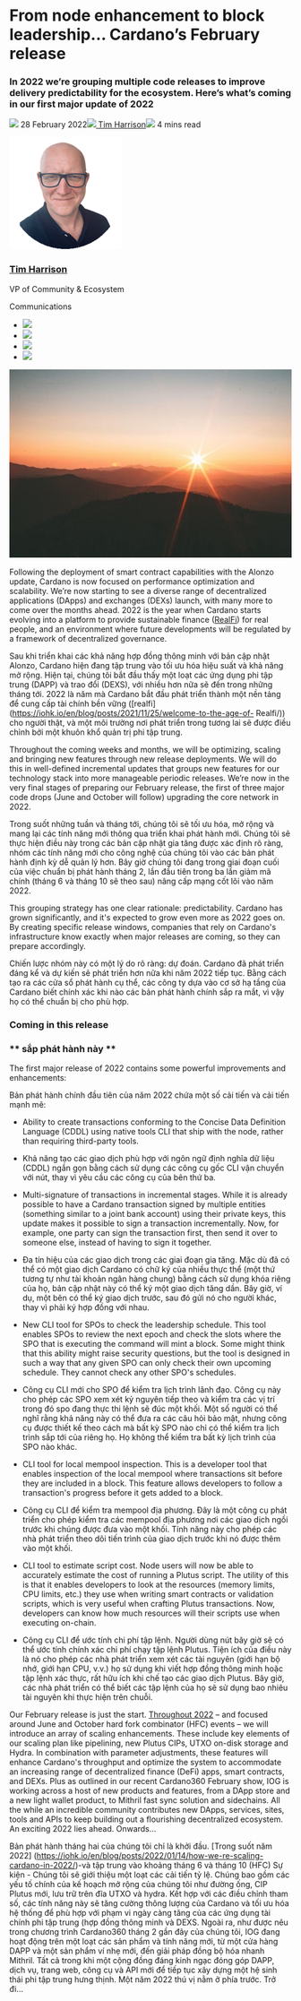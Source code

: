 # From node enhancement to block leadership… Cardano’s February release
### **In 2022 we’re grouping multiple code releases to improve delivery predictability for the ecosystem. Here’s what’s coming in our first major update of 2022**
![](img/2022-02-28-from-node-enhancement-to-block-leadership-cardano-s-february-release.002.png) 28 February 2022![](img/2022-02-28-from-node-enhancement-to-block-leadership-cardano-s-february-release.002.png)[ Tim Harrison](tmp//en/blog/authors/tim-harrison/page-1/)![](img/2022-02-28-from-node-enhancement-to-block-leadership-cardano-s-february-release.003.png) 4 mins read

![Tim Harrison](img/2022-02-28-from-node-enhancement-to-block-leadership-cardano-s-february-release.004.png)[](tmp//en/blog/authors/tim-harrison/page-1/)
### [**Tim Harrison**](tmp//en/blog/authors/tim-harrison/page-1/)
VP of Community & Ecosystem

Communications

- ![](img/2022-02-28-from-node-enhancement-to-block-leadership-cardano-s-february-release.005.png)[](mailto:tim.harrison@iohk.io "Email")
- ![](img/2022-02-28-from-node-enhancement-to-block-leadership-cardano-s-february-release.006.png)[](https://uk.linkedin.com/in/timbharrison "LinkedIn")
- ![](img/2022-02-28-from-node-enhancement-to-block-leadership-cardano-s-february-release.007.png)[](https://twitter.com/timbharrison "Twitter")
- ![](img/2022-02-28-from-node-enhancement-to-block-leadership-cardano-s-february-release.008.png)[](https://github.com/timbharrison "GitHub")

![From node enhancement to block leadership… Cardano’s February release](img/2022-02-28-from-node-enhancement-to-block-leadership-cardano-s-february-release.009.jpeg)

Following the deployment of smart contract capabilities with the Alonzo update, Cardano is now focused on performance optimization and scalability. We’re now starting to see a diverse range of decentralized applications (DApps) and exchanges (DEXs) launch, with many more to come over the months ahead. 2022 is the year when Cardano starts evolving into a platform to provide sustainable finance ([RealFi](https://iohk.io/en/blog/posts/2021/11/25/welcome-to-the-age-of-realfi/)) for real people, and an environment where future developments will be regulated by a framework of decentralized governance. 

Sau khi triển khai các khả năng hợp đồng thông minh với bản cập nhật Alonzo, Cardano hiện đang tập trung vào tối ưu hóa hiệu suất và khả năng mở rộng.
Hiện tại, chúng tôi bắt đầu thấy một loạt các ứng dụng phi tập trung (DAPP) và trao đổi (DEXS), với nhiều hơn nữa sẽ đến trong những tháng tới.
2022 là năm mà Cardano bắt đầu phát triển thành một nền tảng để cung cấp tài chính bền vững ([realfi] (https://iohk.io/en/blog/posts/2021/11/25/welcome-to-the-age-of-
Realfi/)) cho người thật, và một môi trường nơi phát triển trong tương lai sẽ được điều chỉnh bởi một khuôn khổ quản trị phi tập trung.

Throughout the coming weeks and months, we will be optimizing, scaling and bringing new features through new release deployments. We will do this in well-defined incremental updates that groups new features for our technology stack into more manageable periodic releases. We’re now in the very final stages of preparing our February release, the first of three major code drops (June and October will follow) upgrading the core network in 2022.

Trong suốt những tuần và tháng tới, chúng tôi sẽ tối ưu hóa, mở rộng và mang lại các tính năng mới thông qua triển khai phát hành mới.
Chúng tôi sẽ thực hiện điều này trong các bản cập nhật gia tăng được xác định rõ ràng, nhóm các tính năng mới cho công nghệ của chúng tôi vào các bản phát hành định kỳ dễ quản lý hơn.
Bây giờ chúng tôi đang trong giai đoạn cuối của việc chuẩn bị phát hành tháng 2, lần đầu tiên trong ba lần giảm mã chính (tháng 6 và tháng 10 sẽ theo sau) nâng cấp mạng cốt lõi vào năm 2022.

This grouping strategy has one clear rationale: predictability. Cardano has grown significantly, and it's expected to grow even more as 2022 goes on. By creating specific release windows, companies that rely on Cardano's infrastructure know exactly when major releases are coming, so they can prepare accordingly.

Chiến lược nhóm này có một lý do rõ ràng: dự đoán.
Cardano đã phát triển đáng kể và dự kiến sẽ phát triển hơn nữa khi năm 2022 tiếp tục.
Bằng cách tạo ra các cửa sổ phát hành cụ thể, các công ty dựa vào cơ sở hạ tầng của Cardano biết chính xác khi nào các bản phát hành chính sắp ra mắt, vì vậy họ có thể chuẩn bị cho phù hợp.

### **Coming in this release**

### ** sắp phát hành này **

The first major release of 2022 contains some powerful improvements and enhancements:

Bản phát hành chính đầu tiên của năm 2022 chứa một số cải tiến và cải tiến mạnh mẽ:

- Ability to create transactions conforming to the Concise Data Definition Language (CDDL) using native tools CLI that ship with the node, rather than requiring third-party tools.

- Khả năng tạo các giao dịch phù hợp với ngôn ngữ định nghĩa dữ liệu (CDDL) ngắn gọn bằng cách sử dụng các công cụ gốc CLI vận chuyển với nút, thay vì yêu cầu các công cụ của bên thứ ba.

- Multi-signature of transactions in incremental stages. While it is already possible to have a Cardano transaction signed by multiple entities (something similar to a joint bank account) using their private keys, this update makes it possible to sign a transaction incrementally. Now, for example, one party can sign the transaction first, then send it over to someone else, instead of having to sign it together.

- Đa tín hiệu của các giao dịch trong các giai đoạn gia tăng.
Mặc dù đã có thể có một giao dịch Cardano có chữ ký của nhiều thực thể (một thứ tương tự như tài khoản ngân hàng chung) bằng cách sử dụng khóa riêng của họ, bản cập nhật này có thể ký một giao dịch tăng dần.
Bây giờ, ví dụ, một bên có thể ký giao dịch trước, sau đó gửi nó cho người khác, thay vì phải ký hợp đồng với nhau.

- New CLI tool for SPOs to check the leadership schedule. This tool enables SPOs to review the next epoch and check the slots where the SPO that is executing the command will mint a block. Some might think that this ability might raise security questions, but the tool is designed in such a way that any given SPO can only check their own upcoming schedule. They cannot check any other SPO's schedules.

- Công cụ CLI mới cho SPO để kiểm tra lịch trình lãnh đạo.
Công cụ này cho phép các SPO xem xét kỷ nguyên tiếp theo và kiểm tra các vị trí trong đó spo đang thực thi lệnh sẽ đúc một khối.
Một số người có thể nghĩ rằng khả năng này có thể đưa ra các câu hỏi bảo mật, nhưng công cụ được thiết kế theo cách mà bất kỳ SPO nào chỉ có thể kiểm tra lịch trình sắp tới của riêng họ.
Họ không thể kiểm tra bất kỳ lịch trình của SPO nào khác.

- CLI tool for local mempool inspection. This is a developer tool that enables inspection of the local mempool where transactions sit before they are included in a block. This feature allows developers to follow a transaction's progress before it gets added to a block. 

- Công cụ CLI để kiểm tra mempool địa phương.
Đây là một công cụ phát triển cho phép kiểm tra các mempool địa phương nơi các giao dịch ngồi trước khi chúng được đưa vào một khối.
Tính năng này cho phép các nhà phát triển theo dõi tiến trình của giao dịch trước khi nó được thêm vào một khối.

- CLI tool to estimate script cost. Node users will now be able to accurately estimate the cost of running a Plutus script. The utility of this is that it enables developers to look at the resources (memory limits, CPU limits, etc.) they use when writing smart contracts or validation scripts, which is very useful when crafting Plutus transactions. Now, developers can know how much resources will their scripts use when executing on-chain.

- Công cụ CLI để ước tính chi phí tập lệnh.
Người dùng nút bây giờ sẽ có thể ước tính chính xác chi phí chạy tập lệnh Plutus.
Tiện ích của điều này là nó cho phép các nhà phát triển xem xét các tài nguyên (giới hạn bộ nhớ, giới hạn CPU, v.v.) họ sử dụng khi viết hợp đồng thông minh hoặc tập lệnh xác thực, rất hữu ích khi chế tạo các giao dịch Plutus.
Bây giờ, các nhà phát triển có thể biết các tập lệnh của họ sẽ sử dụng bao nhiêu tài nguyên khi thực hiện trên chuỗi.

Our February release is just the start. [Throughout 2022](https://iohk.io/en/blog/posts/2022/01/14/how-we-re-scaling-cardano-in-2022/) – and focused around June and October hard fork combinator (HFC) events – we will introduce an array of scaling enhancements. These include key elements of our scaling plan like pipelining, new Plutus CIPs, UTXO on-disk storage and Hydra. In combination with parameter adjustments, these features will enhance Cardano's throughput and optimize the system to accommodate an increasing range of decentralized finance (DeFi) apps, smart contracts, and DEXs. Plus as outlined in our recent Cardano360 February show, IOG is working across a host of new products and features, from a DApp store and a new light wallet product, to Mithril fast sync solution and sidechains. All the while an incredible community contributes new DApps, services, sites, tools and APIs to keep building out a flourishing decentralized ecosystem. An exciting 2022 lies ahead. Onwards…

Bản phát hành tháng hai của chúng tôi chỉ là khởi đầu.
[Trong suốt năm 2022] (https://iohk.io/en/blog/posts/2022/01/14/how-we-re-scaling-cardano-in-2022/)-và tập trung vào khoảng tháng 6 và tháng 10
(HFC) Sự kiện - Chúng tôi sẽ giới thiệu một loạt các cải tiến tỷ lệ.
Chúng bao gồm các yếu tố chính của kế hoạch mở rộng của chúng tôi như đường ống, CIP Plutus mới, lưu trữ trên đĩa UTXO và hydra.
Kết hợp với các điều chỉnh tham số, các tính năng này sẽ tăng cường thông lượng của Cardano và tối ưu hóa hệ thống để phù hợp với phạm vi ngày càng tăng của các ứng dụng tài chính phi tập trung (hợp đồng thông minh và DEXS.
Ngoài ra, như được nêu trong chương trình Cardano360 tháng 2 gần đây của chúng tôi, IOG đang hoạt động trên một loạt các sản phẩm và tính năng mới, từ một cửa hàng DAPP và một sản phẩm ví nhẹ mới, đến giải pháp đồng bộ hóa nhanh Mithril.
Tất cả trong khi một cộng đồng đáng kinh ngạc đóng góp DAPP, dịch vụ, trang web, công cụ và API mới để tiếp tục xây dựng một hệ sinh thái phi tập trung hưng thịnh.
Một năm 2022 thú vị nằm ở phía trước.
Trở đi…

